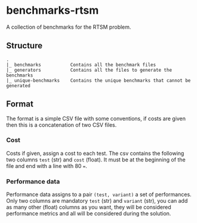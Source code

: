 # benchmarks-rtsm

A collection of benchmarks for the RTSM problem.

## Structure

```
.
|_ benchmarks           Contains all the benchmark files
|_ generators           Contains all the files to generate the benchmarks
|_ unique-benchmarks    Contains the unique benchmarks that cannot be generated
```

## Format

The format is a simple CSV file with some conventions, if costs are given then this is a concatenation of two CSV files.

### Cost

Costs if given, assign a cost to each test.
The csv contains the following two columns ``test`` (str) and ``cost`` (float).
It must be at the beginning of the file and end with a line with 80 ``=``.

### Performance data

Performance data assigns to a pair ``(test, variant)`` a set of performances.
Only two columns are mandatory ``test`` (str) and ``variant`` (str), you can add as many other (float) columns as you want, they will be considered performance metrics and all will be considered during the solution.
